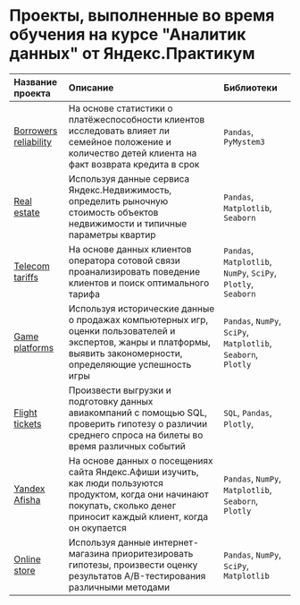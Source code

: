 # Проекты, выполненные во время обучения на курсе "Аналитик данных" от Яндекс.Практикум

| Название проекта | Описание | Библиотеки | 
| :--- | :--- | :--- | 
| [Borrowers reliability](https://github.com/mxserg/yandex_praktikum_projects/blob/master/borrowers_reliability/sergeev_borrowers_reliability.ipynb) | На основе статистики о платёжеспособности клиентов исследовать влияет ли семейное положение и количество детей клиента на факт возврата кредита в срок | `Pandas`, `PyMystem3` |
| [Real estate](https://github.com/mxserg/yandex_praktikum_projects/blob/master/real_estate_spb/sergeev_real_estate_spb.ipynb) | Используя данные сервиса Яндекс.Недвижимость, определить рыночную стоимость объектов недвижимости и типичные параметры квартир | `Pandas`, `Matplotlib`, `Seaborn` |
| [Telecom tariffs](https://github.com/mxserg/yandex_praktikum_projects/blob/master/telecom_tariffs/sergeev_telecom_tariffs.ipynb) | На основе данных клиентов оператора сотовой связи проанализировать поведение клиентов и поиск оптимального тарифа | `Pandas`, `Matplotlib`, `NumPy`, `SciPy`, `Plotly`, `Seaborn` |
| [Game platforms](https://github.com/mxserg/yandex_praktikum_projects/blob/master/game_platforms/sergeev_game_platforms.ipynb) | Используя исторические данные о продажах компьютерных игр, оценки пользователей и экспертов, жанры и платформы, выявить закономерности, определяющие успешность игры | `Pandas`, `NumPy`, `SciPy`, `Matplotlib`, `Seaborn`, `Plotly` |
| [Flight tickets](https://github.com/mxserg/yandex_praktikum_projects/blob/master/flight_tickets/sergeev_flight_tickets.ipynb) | Произвести выгрузки и подготовку данных авиакомпаний с помощью SQL, проверить гипотезу о различии среднего спроса на билеты во время различных событий | `SQL`, `Pandas`, `Plotly`, |
| [Yandex Afisha](https://github.com/mxserg/yandex_praktikum_projects/blob/master/yandex_afisha/sergeev_yandex_afisha.ipynb) | На основе данных о посещениях сайта Яндекс.Афиши изучить, как люди пользуются продуктом, когда они начинают покупать, сколько денег приносит каждый клиент, когда он окупается | `Pandas`, `NumPy`, `Matplotlib`, `Seaborn`, `Plotly` |
| [Online store](https://github.com/mxserg/yandex_praktikum_projects/blob/master/online_store/sergeev_online_store.ipynb) | Используя данные интернет-магазина приоритезировать гипотезы, произвести оценку результатов A/B-тестирования различными методами | `Pandas`, `NumPy`, `SciPy`, `Matplotlib` |







